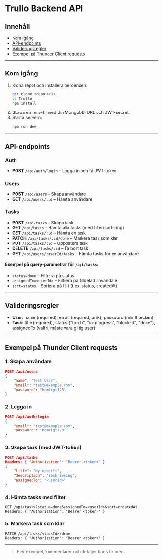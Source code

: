 # Trullo Backend API

## Innehåll

- [Kom igång](#kom-igång)
- [API-endpoints](#api-endpoints)
- [Valideringsregler](#valideringsregler)
- [Exempel på Thunder Client requests](#exempel-på-thunder-client-requests)

---

## Kom igång

1. Klona repot och installera beroenden:
   ```bash
   git clone <repo-url>
   cd Trullo
   npm install
   ```
2. Skapa en `.env`-fil med din MongoDB-URL och JWT-secret.
3. Starta servern:
   ```bash
   npm run dev
   ```

---

## API-endpoints

### Auth

- **POST** `/api/auth/login` – Logga in och få JWT-token

### Users

- **POST** `/api/users` – Skapa användare
- **GET** `/api/users/:id` – Hämta användare

### Tasks

- **POST** `/api/tasks` – Skapa task
- **GET** `/api/tasks` – Hämta alla tasks (med filter/sortering)
- **GET** `/api/tasks/:id` – Hämta en task
- **PATCH** `/api/tasks/:id/done` – Markera task som klar
- **PUT** `/api/tasks/:id` – Uppdatera task
- **DELETE** `/api/tasks/:id` – Ta bort task
- **GET** `/api/users/:userId/tasks` – Hämta tasks för en användare

#### Exempel på query-parametrar för `/api/tasks`:

- `status=done` – Filtrera på status
- `assignedTo=<userId>` – Filtrera på tilldelad användare
- `sort=status` – Sortera på fält (t.ex. status, createdAt)

---

## Valideringsregler

- **User**: name (required), email (required, unik), password (min 8 tecken)
- **Task**: title (required), status ("to-do", "in-progress", "blocked", "done"), assignedTo (valfri, måste vara giltig user)

---

## Exempel på Thunder Client requests

### 1. Skapa användare

```json
POST /api/users
{
	"name": "Test User",
	"email": "test@example.com",
	"password": "hemligt123"
}
```

### 2. Logga in

```json
POST /api/auth/login
{
	"email": "test@example.com",
	"password": "hemligt123"
}
```

### 3. Skapa task (med JWT-token)

```json
POST /api/tasks
Headers: { "Authorization": "Bearer <token>" }
{
	"title": "Ny uppgift",
	"description": "Beskrivning",
	"assignedTo": "<userId>"
}
```

### 4. Hämta tasks med filter

```
GET /api/tasks?status=done&assignedTo=<userId>&sort=createdAt
Headers: { "Authorization": "Bearer <token>" }
```

### 5. Markera task som klar

```
PATCH /api/tasks/<taskId>/done
Headers: { "Authorization": "Bearer <token>" }
```

---

> Fler exempel, kommentarer och detaljer finns i koden.
